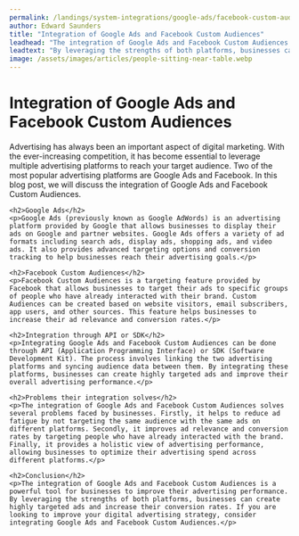 ```yaml
---
permalink: /landings/system-integrations/google-ads/facebook-custom-audiences
author: Edward Saunders
title: "Integration of Google Ads and Facebook Custom Audiences"
leadhead: "The integration of Google Ads and Facebook Custom Audiences is a powerful tool for businesses to improve their advertising performance"
leadtext: "By leveraging the strengths of both platforms, businesses can create highly targeted ads and increase their conversion rates. If you are looking to improve your digital advertising strategy, consider integrating Google Ads and Facebook Custom Audiences."
image: /assets/images/articles/people-sitting-near-table.webp
---
```

<div class="arttext">    <h1>Integration of Google Ads and Facebook Custom Audiences</h1>
    <p>Advertising has always been an important aspect of digital marketing. With the ever-increasing competition, it has become essential to leverage multiple advertising platforms to reach your target audience. Two of the most popular advertising platforms are Google Ads and Facebook. In this blog post, we will discuss the integration of Google Ads and Facebook Custom Audiences.</p>
    
    <h2>Google Ads</h2>
    <p>Google Ads (previously known as Google AdWords) is an advertising platform provided by Google that allows businesses to display their ads on Google and partner websites. Google Ads offers a variety of ad formats including search ads, display ads, shopping ads, and video ads. It also provides advanced targeting options and conversion tracking to help businesses reach their advertising goals.</p>
    
    <h2>Facebook Custom Audiences</h2>
    <p>Facebook Custom Audiences is a targeting feature provided by Facebook that allows businesses to target their ads to specific groups of people who have already interacted with their brand. Custom Audiences can be created based on website visitors, email subscribers, app users, and other sources. This feature helps businesses to increase their ad relevance and conversion rates.</p>
    
    <h2>Integration through API or SDK</h2>
    <p>Integrating Google Ads and Facebook Custom Audiences can be done through API (Application Programming Interface) or SDK (Software Development Kit). The process involves linking the two advertising platforms and syncing audience data between them. By integrating these platforms, businesses can create highly targeted ads and improve their overall advertising performance.</p>
    
    <h2>Problems their integration solves</h2>
    <p>The integration of Google Ads and Facebook Custom Audiences solves several problems faced by businesses. Firstly, it helps to reduce ad fatigue by not targeting the same audience with the same ads on different platforms. Secondly, it improves ad relevance and conversion rates by targeting people who have already interacted with the brand. Finally, it provides a holistic view of advertising performance, allowing businesses to optimize their advertising spend across different platforms.</p>
    
    <h2>Conclusion</h2>
    <p>The integration of Google Ads and Facebook Custom Audiences is a powerful tool for businesses to improve their advertising performance. By leveraging the strengths of both platforms, businesses can create highly targeted ads and increase their conversion rates. If you are looking to improve your digital advertising strategy, consider integrating Google Ads and Facebook Custom Audiences.</p>
</div>